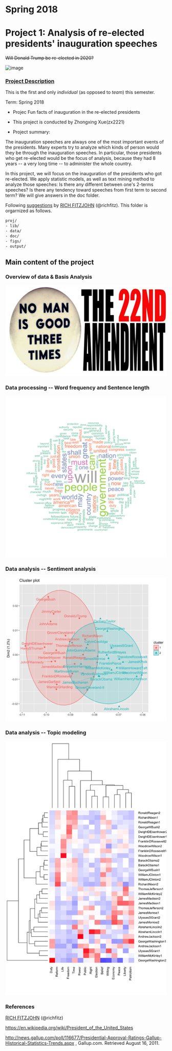 # Spring 2018
# Project 1: Analysis of re-elected presidents' inauguration speeches

~~Will Donald Trump be re-elected in 2020?~~

![image](figs/title.jpg)

### [Project Description](doc/)
This is the first and only *individual* (as opposed to *team*) this semester. 

Term: Spring 2018

+ Projec Fun facts of inauguration in the re-elected presidents
+ This project is conducted by Zhongxing Xue(zx2221)

+ Project summary: 

The inauguration speeches are always one of the most important events of the presidents. Many experts try to analyze which kinds of person would they be through the inauguration speeches. In particular, those presidents who get re-elected would be the focus of analysis, because they had 8 years -- a very long time -- to administer the whole country.

In this project, we will focus on the inauguration of the presidents who got re-elected. We apply statistic models, as well as text mining method to analyze those speeches: Is there any different between one's 2-terms speeches? Is there any tendency toward speeches from first term to second term? We will give answers in the doc folder.

Following [suggestions](http://nicercode.github.io/blog/2013-04-05-projects/) by [RICH FITZJOHN](http://nicercode.github.io/about/#Team) (@richfitz). This folder is orgarnized as follows.

```
proj/
- lib/
- data/
- doc/
- figs/
- output/
```
##  Main content of the project
###  Overview of data & Basis Analysis
![image](figs/title2.jpg)
###  Data processing -- Word frequency and Sentence length
![image](figs/WordCloudInaug.png)
###  Data analysis -- Sentiment analysis
![image](figs/funfactcluster1.png)
###  Data analysis -- Topic modeling
![image](figs/cluster_topic.png)
### References 
[RICH FITZJOHN](http://nicercode.github.io/about/#Team) (@richfitz)

https://en.wikipedia.org/wiki/President_of_the_United_States

http://news.gallup.com/poll/116677/Presidential-Approval-Ratings-Gallup-Historical-Statistics-Trends.aspx , Gallup.com. Retrieved August 16, 2011.